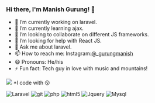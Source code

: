 ### Hi there, I'm Manish Gurung! 👋

- 🔭 I’m currently working on laravel.
- 🌱 I’m currently learning ajax.
- 👯 I’m looking to collaborate on different JS frameworks.
- 🤔 I’m looking for help with React JS.
- 💬 Ask me about laravel.
- 📫 How to reach me: Instagram:[@_gurungmanish](https://www.instagram.com/_gurungmanish/)
- 😄 Pronouns: He/his
- ⚡ Fun fact: Tech guy in love with music and mountains!
<img src="https://github-readme-stats.vercel.app/api?username=manisjunggrg&&show_icons=true&title_color=ffffff&icon_color=bb2acf&text_color=daf7dc&bg_color=151515">
*I code with 😗
<p>
  <img alt="Laravel" src="https://img.shields.io/badge/-Laravel-8DD6F9?style=flat-square&logo=laravel" /> 
  <img alt="git" src="https://img.shields.io/badge/-Git-F05032?style=flat-square&logo=git&logoColor=white" />
  <img alt="php" src="https://img.shields.io/badge/-PHP-CB3837?style=flat-square&logo=php" />
  <img alt="html5" src="https://img.shields.io/badge/-HTML5-E34F26?style=flat-square&logo=html5&logoColor=white" />
  <img alt="Jquery" src="https://img.shields.io/badge/-Jquery-EC4A3F?style=flat-square&logo=jquery" />
  <img alt="Mysql" src="https://img.shields.io/badge/-Mysql-43853d?style=flat-square&logo=mysql&logoColor=white" />
</p>


